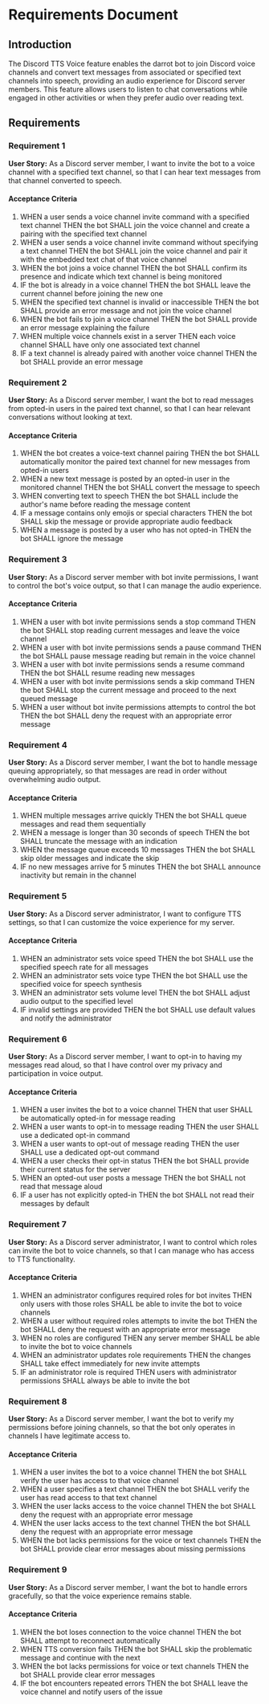 # Requirements Document

## Introduction

The Discord TTS Voice feature enables the darrot bot to join Discord voice channels and convert text messages from associated or specified text channels into speech, providing an audio experience for Discord server members. This feature allows users to listen to chat conversations while engaged in other activities or when they prefer audio over reading text.

## Requirements

### Requirement 1

**User Story:** As a Discord server member, I want to invite the bot to a voice channel with a specified text channel, so that I can hear text messages from that channel converted to speech.

#### Acceptance Criteria

1. WHEN a user sends a voice channel invite command with a specified text channel THEN the bot SHALL join the voice channel and create a pairing with the specified text channel
2. WHEN a user sends a voice channel invite command without specifying a text channel THEN the bot SHALL join the voice channel and pair it with the embedded text chat of that voice channel
3. WHEN the bot joins a voice channel THEN the bot SHALL confirm its presence and indicate which text channel is being monitored
4. IF the bot is already in a voice channel THEN the bot SHALL leave the current channel before joining the new one
5. WHEN the specified text channel is invalid or inaccessible THEN the bot SHALL provide an error message and not join the voice channel
6. WHEN the bot fails to join a voice channel THEN the bot SHALL provide an error message explaining the failure
7. WHEN multiple voice channels exist in a server THEN each voice channel SHALL have only one associated text channel
8. IF a text channel is already paired with another voice channel THEN the bot SHALL provide an error message

### Requirement 2

**User Story:** As a Discord server member, I want the bot to read messages from opted-in users in the paired text channel, so that I can hear relevant conversations without looking at text.

#### Acceptance Criteria

1. WHEN the bot creates a voice-text channel pairing THEN the bot SHALL automatically monitor the paired text channel for new messages from opted-in users
2. WHEN a new text message is posted by an opted-in user in the monitored channel THEN the bot SHALL convert the message to speech
3. WHEN converting text to speech THEN the bot SHALL include the author's name before reading the message content
4. IF a message contains only emojis or special characters THEN the bot SHALL skip the message or provide appropriate audio feedback
5. WHEN a message is posted by a user who has not opted-in THEN the bot SHALL ignore the message

### Requirement 3

**User Story:** As a Discord server member with bot invite permissions, I want to control the bot's voice output, so that I can manage the audio experience.

#### Acceptance Criteria

1. WHEN a user with bot invite permissions sends a stop command THEN the bot SHALL stop reading current messages and leave the voice channel
2. WHEN a user with bot invite permissions sends a pause command THEN the bot SHALL pause message reading but remain in the voice channel
3. WHEN a user with bot invite permissions sends a resume command THEN the bot SHALL resume reading new messages
4. WHEN a user with bot invite permissions sends a skip command THEN the bot SHALL stop the current message and proceed to the next queued message
5. WHEN a user without bot invite permissions attempts to control the bot THEN the bot SHALL deny the request with an appropriate error message

### Requirement 4

**User Story:** As a Discord server member, I want the bot to handle message queuing appropriately, so that messages are read in order without overwhelming audio output.

#### Acceptance Criteria

1. WHEN multiple messages arrive quickly THEN the bot SHALL queue messages and read them sequentially
2. WHEN a message is longer than 30 seconds of speech THEN the bot SHALL truncate the message with an indication
3. WHEN the message queue exceeds 10 messages THEN the bot SHALL skip older messages and indicate the skip
4. IF no new messages arrive for 5 minutes THEN the bot SHALL announce inactivity but remain in the channel

### Requirement 5

**User Story:** As a Discord server administrator, I want to configure TTS settings, so that I can customize the voice experience for my server.

#### Acceptance Criteria

1. WHEN an administrator sets voice speed THEN the bot SHALL use the specified speech rate for all messages
2. WHEN an administrator sets voice type THEN the bot SHALL use the specified voice for speech synthesis
3. WHEN an administrator sets volume level THEN the bot SHALL adjust audio output to the specified level
4. IF invalid settings are provided THEN the bot SHALL use default values and notify the administrator

### Requirement 6

**User Story:** As a Discord server member, I want to opt-in to having my messages read aloud, so that I have control over my privacy and participation in voice output.

#### Acceptance Criteria

1. WHEN a user invites the bot to a voice channel THEN that user SHALL be automatically opted-in for message reading
2. WHEN a user wants to opt-in to message reading THEN the user SHALL use a dedicated opt-in command
3. WHEN a user wants to opt-out of message reading THEN the user SHALL use a dedicated opt-out command
4. WHEN a user checks their opt-in status THEN the bot SHALL provide their current status for the server
5. WHEN an opted-out user posts a message THEN the bot SHALL not read that message aloud
6. IF a user has not explicitly opted-in THEN the bot SHALL not read their messages by default

### Requirement 7

**User Story:** As a Discord server administrator, I want to control which roles can invite the bot to voice channels, so that I can manage who has access to TTS functionality.

#### Acceptance Criteria

1. WHEN an administrator configures required roles for bot invites THEN only users with those roles SHALL be able to invite the bot to voice channels
2. WHEN a user without required roles attempts to invite the bot THEN the bot SHALL deny the request with an appropriate error message
3. WHEN no roles are configured THEN any server member SHALL be able to invite the bot to voice channels
4. WHEN an administrator updates role requirements THEN the changes SHALL take effect immediately for new invite attempts
5. IF an administrator role is required THEN users with administrator permissions SHALL always be able to invite the bot

### Requirement 8

**User Story:** As a Discord server member, I want the bot to verify my permissions before joining channels, so that the bot only operates in channels I have legitimate access to.

#### Acceptance Criteria

1. WHEN a user invites the bot to a voice channel THEN the bot SHALL verify the user has access to that voice channel
2. WHEN a user specifies a text channel THEN the bot SHALL verify the user has read access to that text channel
3. WHEN the user lacks access to the voice channel THEN the bot SHALL deny the request with an appropriate error message
4. WHEN the user lacks access to the text channel THEN the bot SHALL deny the request with an appropriate error message
5. WHEN the bot lacks permissions for the voice or text channels THEN the bot SHALL provide clear error messages about missing permissions

### Requirement 9

**User Story:** As a Discord server member, I want the bot to handle errors gracefully, so that the voice experience remains stable.

#### Acceptance Criteria

1. WHEN the bot loses connection to the voice channel THEN the bot SHALL attempt to reconnect automatically
2. WHEN TTS conversion fails THEN the bot SHALL skip the problematic message and continue with the next
3. WHEN the bot lacks permissions for voice or text channels THEN the bot SHALL provide clear error messages
4. IF the bot encounters repeated errors THEN the bot SHALL leave the voice channel and notify users of the issue